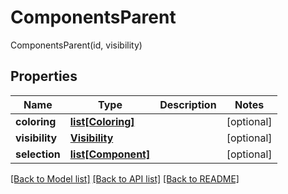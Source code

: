 # ComponentsParent

ComponentsParent(id, visibility)
## Properties
Name | Type | Description | Notes
------------ | ------------- | ------------- | -------------
**coloring** | [**list[Coloring]**](Coloring.md) |  | [optional] 
**visibility** | [**Visibility**](Visibility.md) |  | [optional] 
**selection** | [**list[Component]**](Component.md) |  | [optional] 

[[Back to Model list]](../README.md#documentation-for-models) [[Back to API list]](../README.md#documentation-for-api-endpoints) [[Back to README]](../README.md)


